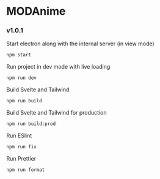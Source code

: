 # MODAnime 
### v1.0.1

Start electron along with the internal server (in view mode)
```bash
npm start
```

Run project in dev mode with live loading
```bash
npm run dev
```

Build Svelte and Tailwind
```bash
npm run build
```

Build Svelte and Tailwind for production
```bash
npm run build:prod
```

Run ESlint
```bash
npm run fix
```

Run Prettier
```bash
npm run format
```